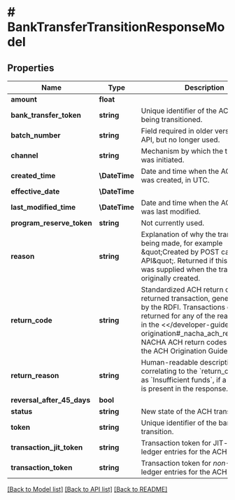 # # BankTransferTransitionResponseModel

## Properties

Name | Type | Description | Notes
------------ | ------------- | ------------- | -------------
**amount** | **float** |  | [optional]
**bank_transfer_token** | **string** | Unique identifier of the ACH transfer being transitioned. |
**batch_number** | **string** | Field required in older versions of the API, but no longer used. | [optional]
**channel** | **string** | Mechanism by which the transaction was initiated. |
**created_time** | **\DateTime** | Date and time when the ACH transfer was created, in UTC. | [optional]
**effective_date** | **\DateTime** |  | [optional]
**last_modified_time** | **\DateTime** | Date and time when the ACH transfer was last modified. | [optional]
**program_reserve_token** | **string** | Not currently used. | [optional]
**reason** | **string** | Explanation of why the transition is being made, for example \&quot;Created by POST call on API\&quot;. Returned if this information was supplied when the transition was originally created. | [optional]
**return_code** | **string** | Standardized ACH return code for a returned transaction, generally sent by the RDFI.  Transactions can be returned for any of the reasons listed in the &lt;&lt;/developer-guides/ach-origination#_nacha_ach_return_codes, NACHA ACH return codes table&gt;&gt; of the ACH Origination Guide. | [optional]
**return_reason** | **string** | Human-readable description correlating to the &#x60;return_code&#x60;, such as &#x60;Insufficient funds&#x60;, if a return code is present in the response. | [optional]
**reversal_after_45_days** | **bool** |  | [optional]
**status** | **string** | New state of the ACH transfer. |
**token** | **string** | Unique identifier of the bank transfer transition. | [optional]
**transaction_jit_token** | **string** | Transaction token for JIT-related ledger entries for the ACH transfer. | [optional]
**transaction_token** | **string** | Transaction token for *non*-JIT-related ledger entries for the ACH transfer. | [optional]

[[Back to Model list]](../../README.md#models) [[Back to API list]](../../README.md#endpoints) [[Back to README]](../../README.md)
